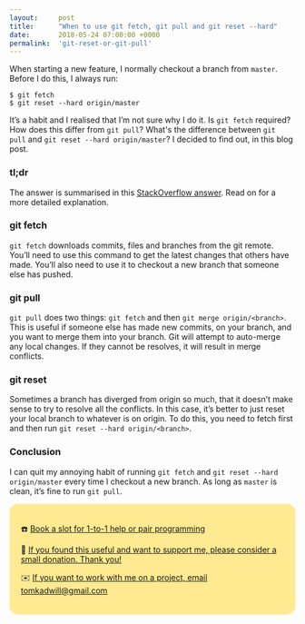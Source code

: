 ```yaml
---
layout:     post
title:      "When to use git fetch, git pull and git reset --hard"
date:       2018-05-24 07:00:00 +0000
permalink:  'git-reset-or-git-pull'
---
```


When starting a new feature, I normally checkout a branch from `master`. Before I do this, I always run:

```
$ git fetch
$ git reset --hard origin/master
```

It’s a habit and I realised that I’m not sure why I do it. Is `git fetch` required? How does this differ from `git pull`? What's the difference between `git pull` and `git reset --hard origin/master`? I decided to find out, in this blog post.

### tl;dr
The answer is summarised in this [StackOverflow answer](https://stackoverflow.com/a/43037318/847857). Read on for a more detailed explanation.

### git fetch
`git fetch` downloads commits, files and branches from the git remote. You’ll need to use this command to get the latest changes that others have made. You’ll also need to use it to checkout a new branch that someone else has pushed.

### git pull
`git pull` does two things: `git fetch` and then `git merge origin/<branch>`. This is useful if someone else has made new commits, on your branch, and you want to merge them into your branch. Git will attempt to auto-merge any local changes. If they cannot be resolves, it will result in merge conflicts.

### git reset
Sometimes a branch has diverged from origin so much, that it doesn’t make sense to try to resolve all the conflicts. In this case, it’s better to just reset your local branch to whatever is on origin. To do this, you need to fetch first and then run `git reset --hard origin/<branch>`.

### Conclusion
I can quit my annoying habit of running `git fetch` and `git reset --hard origin/master` every time I checkout a new branch. As long as `master` is clean, it’s fine to run `git pull`.

<div style="border-radius: 15px;background: #ffea92;padding: 20px;">
  <p>☎️ <a href="https://superpeer.com/tomkadwill">Book a slot for 1-to-1 help or pair programming</a></p>
  <p>🙏 <a href="https://buymeacoff.ee/tomkadwill">If you found this useful and want to support me, please consider a small donation. Thank you!</a></p>
  <p>✉️ <a href="mailto:tomkadwill@gmail.com">If you want to work with me on a project, email tomkadwill@gmail.com</a></p>
<div>